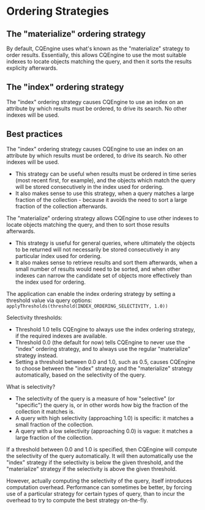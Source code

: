 # Ordering Strategies #

## The "materialize" ordering strategy ##

By default, CQEngine uses what's known as the "materialize" strategy to order results.
Essentially, this allows CQEngine to use the most suitable indexes to locate objects matching the query, and then it sorts the results explicity afterwards.

## The "index" ordering strategy ##
The "index" ordering strategy causes CQEngine to use an index on an attribute by which results must be ordered, to drive its search.
No other indexes will be used.

## Best practices ##

The "index" ordering strategy causes CQEngine to use an index on an attribute by which results must be ordered, to drive its search. No other indexes will be used.
* This strategy can be useful when results must be ordered in time series (most recent first, for example), and the objects which match the query will be stored consecutively in the index used for ordering.
* It also makes sense to use this strategy, when a query matches a large fraction of the collection - because it avoids the need to sort a large fraction of the collection afterwards.

The "materialize" ordering strategy allows CQEngine to use other indexes to locate objects matching the query, and then to sort those results afterwards.
* This strategy is useful for general queries, where ultimately the objects to be returned will not necessarily be stored consecutively in any particular index used for ordering.
* It also makes sense to retrieve results and sort them afterwards, when a small number of results would need to be sorted, and when other indexes can narrow the candidate set of objects more effectively than the index used for ordering.

The application can enable the index ordering strategy by setting a threshold value  via query options: `applyThresholds(threshold(INDEX_ORDERING_SELECTIVITY, 1.0))`

Selectivity thresholds:
* Threshold 1.0 tells CQEngine to always use the index ordering strategy, if the required indexes are available.
* Threshold 0.0 (the default for now) tells CQEngine to never use the "index" ordering strategy, and to always use the regular "materialize" strategy instead.
* Setting a threshold between 0.0 and 1.0, such as 0.5, causes CQEngine to choose between the "index" strategy and the "materialize" strategy automatically, based on the selectivity of the query.

What is selectivity?
* The selectivity of the query is a measure of how "selective" (or "specific") the query is, or in other words how big the fraction of the collection it matches is.
* A query with high selectivity (approaching 1.0) is specific: it matches a small fraction of the collection.
* A query with a low selectivity (approaching 0.0) is vague: it matches a large fraction of the collection.

If a threshold between 0.0 and 1.0 is specified, then CQEngine will compute the selectivity of the query automatically.
It will then automatically use the "index" strategy if the selectivity is below the given threshold, and the "materialize" strategy if the selectivity is above the given threshold.

However, actually computing the selectivity of the query, itself introduces computation overhead.
Performance can sometimes be better, by forcing use of a particular strategy for certain types of query, than to incur the overhead to try to compute the best strategy on-the-fly.
